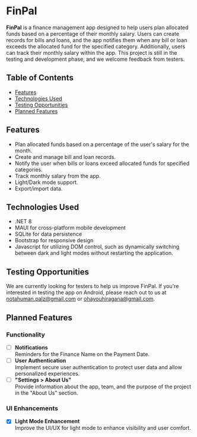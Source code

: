 # FinPal

**FinPal** is a finance management app designed to help users plan allocated funds based on a percentage of their monthly salary. Users can create records for bills and loans, and the app notifies them when any bill or loan exceeds the allocated fund for the specified category. Additionally, users can track their monthly salary within the app. This project is still in the testing and development phase, and we welcome feedback from testers.


## Table of Contents
- [Features](#features)
- [Technologies Used](#technologies-used)
- [Testing Opportunities](#testing-opportunities)
- [Planned Features](#planned-features)

## Features
- Plan allocated funds based on a percentage of the user's salary for the month.
- Create and manage bill and loan records.
- Notify the user when bills or loans exceed allocated funds for specified categories.
- Track monthly salary from the app.
- Light/Dark mode support.
- Export/import data.


## Technologies Used
- .NET 8
- MAUI for cross-platform mobile development
- SQLite for data persistence
- Bootstrap for responsive design
- Javascript for utilizing DOM control, such as dynamically switching between dark and light modes without restarting the application.

## Testing Opportunities
We are currently looking for testers to help us improve FinPal. If you're interested in testing the app on Android, please reach out to us at [notahuman.palz@gmail.com](mailto:notahuman.palz@gmail.com) or [ohayouhiragana@gmail.com](mailto:ohayouhiragana@gmail.com).

## Planned Features

### Functionality
- [ ] **Notifications**  
      Reminders for the Finance Name on the Payment Date.
- [ ] **User Authentication**  
      Implement secure user authentication to protect user data and allow personalized experiences.
- [ ] **"Settings > About Us"**  
      Provide information about the app, team, and the purpose of the project in the "About Us" section.
      
### UI Enhancements
- [x] **Light Mode Enhancement**  
      Improve the UI/UX for light mode to enhance visibility and user comfort.


